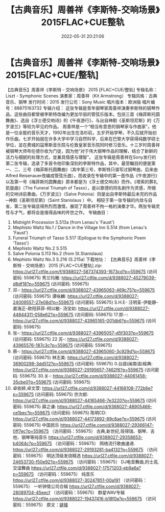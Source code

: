 ﻿---
title: 【古典音乐】周善祥《李斯特-交响场景》2015FLAC+CUE整轨
date: 2022-05-31 20:21:06
categories: 古典音乐、新世纪、纯音雅乐
tags: 纯音雅乐
---
# 【古典音乐】周善祥《李斯特-交响场景》2015[FLAC+CUE/整轨]

【古典音乐】周善祥《李斯特 - 交响场景》 2015
[FLAC+CUE/整轨]
专辑名称：Liszt - Symphonic
Scenes
演奏家：周善祥（Kit
Armstrong）
专辑风格：古典音乐、钢琴
发行时间：2015
发行公司：Sony Music
唱片版本：欧洲版
唱片编号：88875163732
专辑介绍：
这张专辑是青年钢琴家周善祥演奏李斯特的钢琴作品，这些曲目都曾被李斯特改编为更加华丽的管弦乐版本。包括三首《梅菲斯托圆舞曲》、选自《浮士德交响诗》的《午夜游行》，与出自神剧《圣斯坦尼斯》的《万岁波兰》等较为罕见的作品。
周善祥是一个“相当有意思的钢琴家与作曲家”。他是一位全能的音乐天才，1992年出生在洛杉矶，五岁开始学琴，不久后就开始创作乐曲。七岁开始就在许多大学中学习自然科学，后来在巴黎大学获得纯数学硕士学位，並在费城的寇蒂斯音乐院与伦敦皇家音乐院同时修习音乐。十三岁时周善祥被钢琴大师布伦德尔收为门徒，因为他“对于伟大钢琴作品的理解，结合了新鲜的活力与细腻的处理方式，並兼具情感与理智”。
这张专辑是周善祥在Sony发行的第二张专辑，选录了多首令他印象深刻的李斯特作品，其中，最受瞩目的便是第一、二、三号《梅菲斯托圆舞曲》（其中第三号，李斯特只谱写过钢琴曲，后来由Alfred
Reisenauer改编成管弦乐曲）。而收录在专辑中的第一首作品《午夜游行》以及第一号《梅菲斯托圆舞曲》原本都是为《浮士德交响诗》而作。《塔索的葬礼凯旋曲》（The
Funeral Triumph of Tasso），是以歌德的同名剧作为灵感，所做的交响诗前奏曲。《万岁波兰》（Salve
Polonia）则是出自李斯特最后未完的作品─神剧《圣斯坦尼斯》（Saint Stanislaus ）中。
相较于第一张专辑的内敛与自省，第二张专辑显得热烈而激情，展现了周善祥不拘一格的演奏才华。两张专辑灵性与才气，都将会是值得品味的传世之作。
专辑曲目：
01. Midnight Procession S.513a
(from Lenau's 'Faust')
02. Mephisto Waltz No.1 / Dance
in the Village Inn S.514 (from Lenau's 'Faust')
03. Funeral Triumph of Tasso
S.517 (Epilogue to the Symphonic Poem 'Tasso')
04. Mephisto Waltz No.2
S.515
05. Salve Polonia S.113 No.2
(from St.Stanislaus)
06. Mephisto Waltz No.3 S.216
(S.215a)
下载地址：
【古典音乐】周善祥《李斯特 - 交响场景》 2015 [FLAC+CUE整轨].zip:
https://url27.ctfile.com/f/9388027-587374393-1673cd?p=559675
(访问密码: 559675)
秀兰玛雅: https://url27.ctfile.com/d/9388027-45279039-d8df18?p=559675
(访问密码: 559675)
08. 邓-: https://url27.ctfile.com/d/9388027-43965063-469c75?p=559675
(访问密码: 559675)
谭咏麟: https://url27.ctfile.com/d/9388027-24009557-27e08d?p=559675
(访问密码: 559675)
S.H.E- 汪明荃-伊能静- 裘海正-欧阳菲菲-柯以敏- 汤宝如: https://url27.ctfile.com/d/9388027-44844311-058e62?p=559675
(访问密码: 559675)
17.郑--: https://url27.ctfile.com/d/9388027-43965165-001db6?p=559675
(访问密码: 559675)
03. 张-: https://url27.ctfile.com/d/9388027-43965057-d5f303?p=559675
(访问密码: 559675)
22 苏-: https://url27.ctfile.com/d/9388027-43965576-187c3c?p=559675
(访问密码: 559675)
07. 蔡-: https://url27.ctfile.com/d/9388027-43965060-3c929d?p=559675
(访问密码: 559675)
林志美: https://url27.ctfile.com/d/9388027-36900298-3dd512?p=559675
(访问密码: 559675)
0.台語(闽南语)經典: https://url27.ctfile.com/d/9388027-29195657-7462f6?p=559675
(访问密码: 559675)
30.关-: https://url27.ctfile.com/d/9388027-44061458-35cbe0?p=559675
(访问密码: 559675)
34. 卓依婷,卓文萱: https://url27.ctfile.com/d/9388027-44168108-772b6e?p=559675
(访问密码: 559675)
宗次郎: https://url27.ctfile.com/d/9388027-44165466-7e3220?p=559675
(访问密码: 559675)
薛之谦: https://url27.ctfile.com/d/9388027-48905466-ce1bec?p=559675
(访问密码: 559675)
陈明CD: https://url27.ctfile.com/d/9388027-44173892-89c8ae?p=559675
(访问密码: 559675)
中国民乐
https://url27.ctfile.com/d/9388027-29366147-0ff7ec?p=559675
（访问密码：559675）
古典,新世纪,班得瑞、钢琴、吉他、钢琴等纯音乐
https://url27.ctfile.com/d/9388027-29358653-b4064c?p=559675
（访问密码：559675）
网络流行歌曲速递.
https://url27.ctfile.com/d/9388027-29193281-ba4132?p=559675
（访问密码：559675）
明达顶级发烧精选
https://url27.ctfile.com/d/9388027-24653730-f50e92?p=559675
（访问密码：559675）
DJ电音舞曲,的士高, 交谊舞曲
https://url27.ctfile.com/d/9388027-17571203-eb9a6a?p=559675
（访问密码：559675）
纯音乐
https://url27.ctfile.com/d/9388027-30247851-00a191
（访问密码：559675）
一听钟情公司合辑
https://url27.ctfile.com/d/9388027-28089704-45eecf
（访问密码：559675）
群星WAV专辑
https://url27.ctfile.com/d/9388027-19437416-b18f0a?p=559675
（访问密码：559675）
原文：[链接](https://blog.sina.com.cn/s/blog_1647c7e7601030xk8.html)